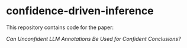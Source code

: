 # confidence-driven-inference

This repository contains code for the paper:

*Can Unconfident LLM Annotations Be Used for Confident Conclusions?*

